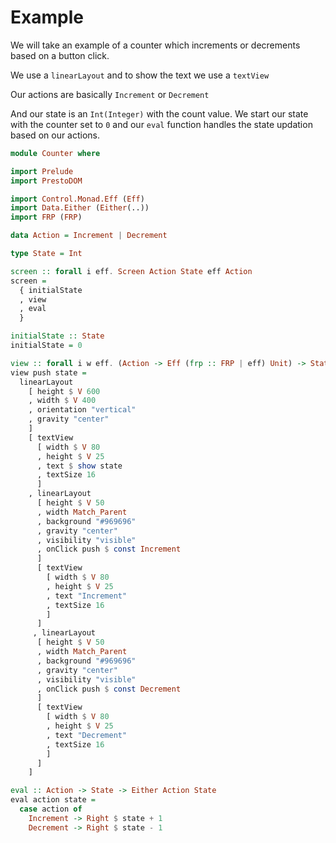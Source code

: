 # Example

We will take an example of a counter which increments or decrements based on a button click.

We use a `linearLayout` and to show the text we use a `textView`

Our actions are basically `Increment` or `Decrement`

And our state is an `Int(Integer)` with the count value. We start our state with the counter set to `0` and our `eval` function handles the state updation based on our actions.

```haskell
module Counter where

import Prelude
import PrestoDOM

import Control.Monad.Eff (Eff)
import Data.Either (Either(..))
import FRP (FRP)

data Action = Increment | Decrement

type State = Int

screen :: forall i eff. Screen Action State eff Action
screen =
  { initialState
  , view
  , eval
  }

initialState :: State
initialState = 0

view :: forall i w eff. (Action -> Eff (frp :: FRP | eff) Unit) -> State -> PrestoDOM Action w
view push state =
  linearLayout
    [ height $ V 600
    , width $ V 400
    , orientation "vertical"
    , gravity "center"
    ]
    [ textView
      [ width $ V 80
      , height $ V 25
      , text $ show state
      , textSize 16
      ]
    , linearLayout
      [ height $ V 50
      , width Match_Parent
      , background "#969696"
      , gravity "center"
      , visibility "visible"
      , onClick push $ const Increment
      ]
      [ textView
        [ width $ V 80
        , height $ V 25
        , text "Increment"
        , textSize 16
        ]
      ]
     , linearLayout
      [ height $ V 50
      , width Match_Parent
      , background "#969696"
      , gravity "center"
      , visibility "visible"
      , onClick push $ const Decrement
      ]
      [ textView
        [ width $ V 80
        , height $ V 25
        , text "Decrement"
        , textSize 16
        ]
      ]
    ]

eval :: Action -> State -> Either Action State
eval action state =
  case action of
    Increment -> Right $ state + 1
    Decrement -> Right $ state - 1
```




